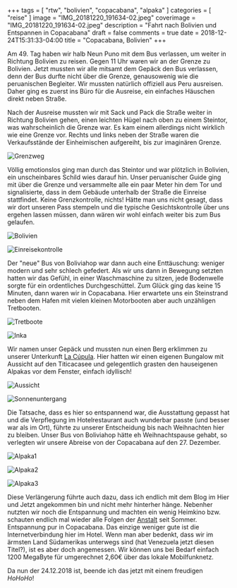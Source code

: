 +++
tags = [
    "rtw",
    "bolivien",
    "copacabana",
    "alpaka"
    ]
categories = [
    "reise"
]
image = "IMG_20181220_191634-02.jpeg"
coverimage = "IMG_20181220_191634-02.jpeg"
description = "Fahrt nach Bolivien und Entspannen in Copacabana"
draft = false
comments = true
date = 2018-12-24T15:31:33-04:00
title = "Copacabana, Bolivien"
+++

Am 49. Tag haben wir halb Neun Puno mit dem Bus verlassen, um weiter in Richtung Bolivien zu reisen. Gegen 11 Uhr waren wir an der Grenze zu Bolivien. Jetzt mussten wir alle mitsamt dem Gepäck den Bus verlassen, denn der Bus durfte nicht über die Grenze, genausowenig wie die peruanischen Begleiter. Wir mussten natürlich offiziell aus Peru ausreisen. Daher ging es zuerst ins Büro für die Ausreise, ein einfaches Häuschen direkt neben Straße. 

Nach der Ausreise mussten wir mit Sack und Pack die Straße weiter in Richtung Bolivien gehen, einen leichten Hügel nach oben zu einem Steintor, was wahrscheinlich die Grenze war. Es kam einem allerdings nicht wirklich wie eine Grenze vor. Rechts und links neben der Straße waren die Verkaufsstände der Einheimischen aufgereiht, bis zur imaginären Grenze.

![Grenzweg](/img/IMG_20181216_113641.jpg "Auf dem Weg über die Grenze")

Völlig emotionslos ging man durch das Steintor und war plötzlich in Bolivien, ein unscheinbares Schild wies darauf hin. Unser peruanischer Guide ging mit über die Grenze und versammelte alle ein paar Meter hin dem Tor und signalisierte, dass in dem Gebäude unterhalb der Straße die Einreise stattfindet. Keine Grenzkontrolle, nichts! Hätte man uns nicht gesagt, dass wir dort unseren Pass stempeln und die typische Gesichtskontrolle über uns ergehen lassen müssen, dann wären wir wohl einfach weiter bis zum Bus gelaufen.

![Bolivien](/img/IMG_20181216_113826.jpg "Willkommen in Bolivien!")

![Einreisekontrolle](/img/IMG_20181216_114034.jpg "Hier reist man offiziell ein")

Der "neue" Bus von Boliviahop war dann auch eine Enttäuschung: weniger modern und sehr schlech gefedert. Als wir uns dann in Bewegung setzten hatten wir das Gefühl, in einer Waschmaschine zu sitzen, jede Bodenwelle sorgte für ein ordentliches Durchgeschüttel. Zum Glück ging das keine 15 Minuten, dann waren wir in Copacabana. Hier erwartete uns ein Steinstrand neben dem Hafen mit vielen kleinen Motorbooten aber auch unzähligen Tretbooten. 

![Tretboote](/img/IMG_20181221_152933.jpg "Sehr viele Tretboote am Ufer")

![Inka](/img/IMG_20181221_153243.jpg "Eine Inkastatue darf auch nicht fehlen")

Wir namen unser Gepäck und mussten nun einen Berg erklimmen zu unserer Unterkunft [La Cúpula](https://goo.gl/maps/1oC4aAYWHs52). Hier hatten wir einen eigenen Bungalow mit Aussicht auf den Titicacasee und gelegentlich grasten den hauseigenen Alpakas vor dem Fenster, einfach idyllisch!

![Aussicht](/img/IMG_20181216_143949.jpg "Aussicht aus unserem Zimmer")

![Sonnenuntergang](/img/IMG_20181220_191634-02.jpeg "Sonnenuntergang in Copacabana")

Die Tatsache, dass es hier so entspannend war, die Ausstattung gepasst hat und die Verpflegung im Hotelrestaurant auch wunderbar passte (und besser war als im Ort), führte zu unserer Entscheidung bis nach Weihnachten hier zu bleiben. Unser Bus von Boliviahop hätte eh Weihnachtspause gehabt, so verlegten wir unsere Abreise von der Copacabana auf den 27. Dezember.

![Alpaka1](/img/IMG_20181219_143605.jpg "Unsere tierischen Freunde")

![Alpaka2](/img/IMG_20181222_180436.jpg "Einfach drollig")

![Alpaka3](/img/IMG_20181222_180642.jpg "Zum Liebhaben!")

Diese Verlängerung führte auch dazu, dass ich endlich mit dem Blog im Hier und Jetzt angekommen bin und nicht mehr hinterher hänge. Nebenher nutzten wir noch die Entspannung und machten ein wenig Heimkino bzw. schauten endlich mal wieder alle Folgen der [Anstalt](https://www.zdf.de/comedy/die-anstalt) seit Sommer. Entspannung pur in Copacabana. Das einzige weniger gute ist die Internetverbindung hier im Hotel. Wenn man aber bedenkt, dass wir im ärmsten Land Südamerikas unterwegs sind (hat Venezuela jetzt diesen Titel?), ist es aber doch angemessen. Wir können uns bei Bedarf einfach 1200 MegaByte für umgerechnet 2,60€ über das lokale Mobilfunknetz.

Da nun der 24.12.2018 ist, beende ich das jetzt mit einem freudigen _HoHoHo_!